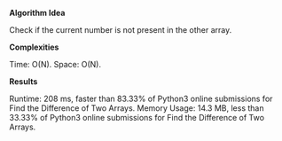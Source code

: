 **Algorithm Idea** 

Check if the current number is not present in the other array. 

**Complexities**

Time: O(N).
Space: O(N).

**Results**

Runtime: 208 ms, faster than 83.33% of Python3 online submissions for Find the Difference of Two Arrays.
Memory Usage: 14.3 MB, less than 33.33% of Python3 online submissions for Find the Difference of Two Arrays.
